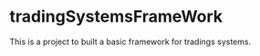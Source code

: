 tradingSystemsFrameWork
=======================

This is a project to built a basic framework for tradings systems.
